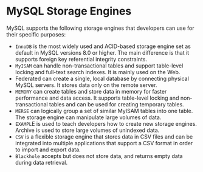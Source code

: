 # MySQL Storage Engines
MySQL supports the following storage engines that developers can use for their specific purposes:

- `InnoDB` is the most widely used and ACID-based storage engine set as default in MySQL versions 8.0 or higher. The main difference is that it supports foreign key referential integrity constraints.
- `MyISAM` can handle non-transactional tables and support table-level locking and full-text search indexes. It is mainly used on the Web.
- Federated can create a single, local database by connecting physical MySQL servers. It stores data only on the remote server.
- `MEMORY` can create tables and store data in memory for faster performance and data access. It supports table-level locking and non-transactional tables and can be used for creating temporary tables.
- `MERGE` can logically group a set of similar MyISAM tables into one table. The storage engine can manipulate large volumes of data.
- `EXAMPL`E is used to teach developers how to create new storage engines.
Archive is used to store large volumes of unindexed data.
- `CSV` is a flexible storage engine that stores data in CSV files and can be integrated into multiple applications that support a CSV format in order to import and export data.
- `Blackhole` accepts but does not store data, and returns empty data during data retrieval.